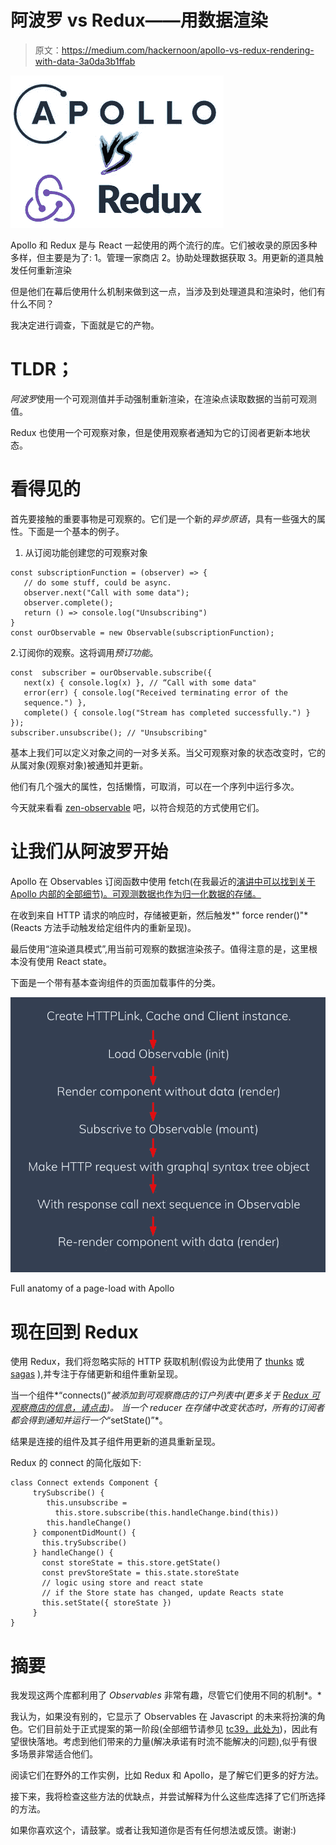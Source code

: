 # 阿波罗 vs Redux——用数据渲染

> 原文：<https://medium.com/hackernoon/apollo-vs-redux-rendering-with-data-3a0da3b1ffab>

![](img/a8c7e8805caf579c7ee6bf123b044690.png)

Apollo 和 Redux 是与 React 一起使用的两个流行的库。它们被收录的原因多种多样，但主要是为了:
1。管理一家商店
2。协助处理数据获取
3。用更新的道具触发任何重新渲染

但是他们在幕后使用什么机制来做到这一点，当涉及到处理道具和渲染时，他们有什么不同？

我决定进行调查，下面就是它的产物。

# TLDR；

*阿波罗*使用一个可观测值并手动强制重新渲染，在渲染点读取数据的当前可观测值。

Redux 也使用一个可观察对象，但是使用观察者通知为它的订阅者更新本地状态。

# 看得见的

首先要接触的重要事物是可观察的。它们是一个新的*异步原语*，具有一些强大的属性。下面是一个基本的例子。

1.  从订阅功能创建您的可观察对象

```
const subscriptionFunction = (observer) => {
   // do some stuff, could be async.
   observer.next("Call with some data");
   observer.complete();
   return () => console.log("Unsubscribing")
}
const ourObservable = new Observable(subscriptionFunction);
```

2.订阅你的观察。这将调用*预订功能*。

```
const  subscriber = ourObservable.subscribe({
   next(x) { console.log(x) }, // “Call with some data"
   error(err) { console.log("Received terminating error of the
   sequence.") },
   complete() { console.log("Stream has completed successfully.") }
});
subscriber.unsubscribe(); // "Unsubscribing"
```

基本上我们可以定义对象之间的一对多关系。当父可观察对象的状态改变时，它的从属对象(观察对象)被通知并更新。

他们有几个强大的属性，包括懒惰，可取消，可以在一个序列中运行多次。

今天就来看看 [zen-observable](https://github.com/zenparsing/zen-observable) 吧，以符合规范的方式使用它们。

# 让我们从阿波罗开始

Apollo 在 Observables 订阅函数中使用 fetch(在我最近的[演讲中可以找到关于 Apollo 内部的全部细节)。可观测数据也作为归一化数据的存储。](https://www.youtube.com/watch?v=zO_ZuWERUy8)

在收到来自 HTTP 请求的响应时，存储被更新，然后触发*" force render()"*(Reacts 方法手动触发给定组件内的重新呈现)。

最后使用“渲染道具模式”,用当前可观察的数据渲染孩子。值得注意的是，这里根本没有使用 React state。

下面是一个带有基本查询组件的页面加载事件的分类。

![](img/ed0801f8d1add6b6b26dbb2e01e9fba2.png)

Full anatomy of a page-load with Apollo

# 现在回到 Redux

使用 Redux，我们将忽略实际的 HTTP 获取机制(假设为此使用了 [thunks](https://github.com/reduxjs/redux-thunk) 或 [sagas](https://github.com/redux-saga/redux-saga) ),并专注于存储更新和组件重新呈现。

当一个组件*“connects()”*被添加到可观察商店的订户列表中(更多关于 [Redux 可观察商店的信息，请点击](https://redux.js.org/api/store))。
当一个 reducer 在存储中改变状态时，所有的订阅者都会得到通知并运行一个*“setState()”*。

结果是连接的组件及其子组件用更新的道具重新呈现。

Redux 的 connect 的简化版如下:

```
class Connect extends Component {
     trySubscribe() {
        this.unsubscribe =
          this.store.subscribe(this.handleChange.bind(this))
        this.handleChange()
     } componentDidMount() {
       this.trySubscribe()
     } handleChange() { 
       const storeState = this.store.getState()
       const prevStoreState = this.state.storeState
       // logic using store and react state
       // if the Store state has changed, update Reacts state
       this.setState({ storeState })
     }
}
```

# 摘要

我发现这两个库都利用了 *Observables* 非常有趣，尽管它们使用不同的机制*。*

我认为，如果没有别的，它显示了 Observables 在 Javascript 的未来将扮演的角色。它们目前处于正式提案的第一阶段(全部细节请参见 [tc39，此处为](https://github.com/tc39/proposal-observable))，因此有望很快落地。考虑到他们带来的力量(解决承诺有时流不能解决的问题),似乎有很多场景非常适合他们。

阅读它们在野外的工作实例，比如 Redux 和 Apollo，是了解它们更多的好方法。

接下来，我将检查这些方法的优缺点，并尝试解释为什么这些库选择了它们所选择的方法。

如果你喜欢这个，请鼓掌。或者让我知道你是否有任何想法或反馈。谢谢:)